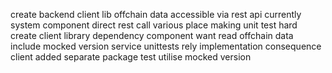 create backend client lib offchain data accessible via rest api currently system component direct rest call various place making unit test hard create client library dependency component want read offchain data include mocked version service unittests rely implementation consequence client added separate package test utilise mocked version